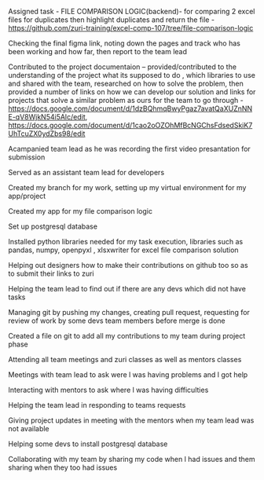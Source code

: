 Assigned task - FILE COMPARISON LOGIC(backend)- for comparing 2 excel files for duplicates then highlight duplicates and return the file -https://github.com/zuri-training/excel-comp-107/tree/file-comparison-logic


Checking the final figma link,  noting down the pages and track who has been working and how far, then report to the team lead  


Contributed to the project documentaion – provided/contributed to the understanding of the project what its supposed to do , which libraries to use and shared with the team, researched on how to solve the problem, then provided a number of links on how we can develop our solution and links for projects that solve a similar problem as ours for the team to go through - https://docs.google.com/document/d/1dzBQhmqBwyPgaz7avatQaXUZnNNE-qV8WjkN54i5Alc/edit,
https://docs.google.com/document/d/1cao2oOZOhMfBcNGChsFdsedSkiK7UhTcuZX0ydZbs98/edit



Acampanied  team lead as he was recording the first video presantation for submission

Served as an  assistant team lead for developers

Created my branch for my work, setting up my virtual environment for my app/project

Created my app for my file comparison logic

Set up postgresql database

Installed python libraries needed for my task execution, libraries such as pandas, numpy, openpyxl , xlsxwriter for excel file comparison solution

Helping out designers how to make their contributions on github too so as to submit their links to zuri

Helping the team lead to find out if there are any devs which did not have tasks

Managing git by pushing my changes, creating pull request, requesting for  review of work by some devs team members before merge is done

Created a file on git to add all my contributions to my team during project phase

Attending all team meetings and zuri classes as well as mentors classes

Meetings with team lead to ask were l was having problems and l got help

Interacting with mentors to ask where l was having difficulties

Helping the team lead in responding to teams requests

Giving project updates in meeting with the mentors when my team lead was not available

Helping some devs to install postgresql database

Collaborating  with my team by sharing my code when l had issues and them sharing when they too had issues
